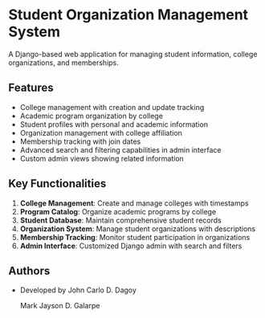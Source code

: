 # Student Organization Management System

A Django-based web application for managing student information, college organizations, and memberships.

## Features

- College management with creation and update tracking
- Academic program organization by college
- Student profiles with personal and academic information
- Organization management with college affiliation
- Membership tracking with join dates
- Advanced search and filtering capabilities in admin interface
- Custom admin views showing related information

## Key Functionalities

1. **College Management**: Create and manage colleges with timestamps
2. **Program Catalog**: Organize academic programs by college
3. **Student Database**: Maintain comprehensive student records
4. **Organization System**: Manage student organizations with descriptions
5. **Membership Tracking**: Monitor student participation in organizations
6. **Admin Interface**: Customized Django admin with search and filters

## Authors

- Developed by
  John Carlo D. Dagoy

  Mark Jayson D. Galarpe
